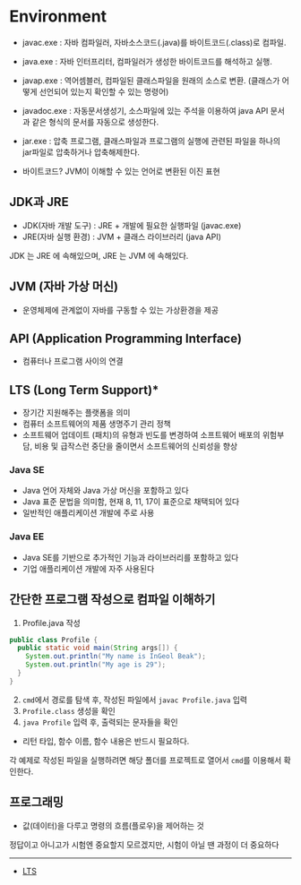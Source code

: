 # Environment
  - javac.exe : 자바 컴파일러, 자바소스코드(.java)를 바이트코드(.class)로 컴파일.
  - java.exe : 자바 인터프리터, 컴파일러가 생성한 바이트코드를 해석하고 실행.
  - javap.exe : 역어셈블러, 컴파일된 클래스파일을 원래의 소스로 변환. (클래스가 어떻게 선언되어 있는지 확인할 수 있는 명령어)

  - javadoc.exe : 자동문서생성기, 소스파일에 있는 주석을 이용하여 java API 문서과 같은 형식의 문서를 자동으로 생성한다.
  - jar.exe : 압축 프로그램, 클래스파일과 프로그램의 실행에 관련된 파일을 하나의 jar파일로 압축하거나 압축해제한다.

  - 바이트코드? JVM이 이해할 수 있는 언어로 변환된 이진 표현

## JDK과 JRE
  - JDK(자바 개발 도구) : JRE + 개발에 필요한 실행파일 (javac.exe)
  - JRE(자바 실행 환경) : JVM + 클래스 라이브러리 (java API)

JDK 는 JRE 에 속해있으며, JRE 는 JVM 에 속해있다.

## JVM (자바 가상 머신)
  - 운영체제에 관계없이 자바를 구동할 수 있는 가상환경을 제공

## API (Application Programming Interface)
  - 컴퓨터나 프로그램 사이의 연결

## LTS (Long Term Support)*
  - 장기간 지원해주는 플랫폼을 의미
  - 컴퓨터 소프트웨어의 제품 생명주기 관리 정책
  - 소프트웨어 업데이트 (패치)의 유형과 빈도를 변경하여 소프트웨어 배포의 위험부담, 비용 및 급작스런 중단을 줄이면서 소프트웨어의 신뢰성을 향상

### Java SE
  - Java 언어 자체와 Java 가상 머신을 포함하고 있다
  - Java 표준 문법을 의미함, 현재 8, 11, 17이 표준으로 채택되어 있다
  - 일반적인 애플리케이션 개발에 주로 사용

### Java EE
  - Java SE를 기반으로 추가적인 기능과 라이브러리를 포함하고 있다
  - 기업 애플리케이션 개발에 자주 사용된다

## 간단한 프로그램 작성으로 컴파일 이해하기
  1. Profile.java 작성

  ```java
  public class Profile {
    public static void main(String args[]) {
      System.out.println("My name is InGeol Beak");
      System.out.println("My age is 29");
    }
  }
  ```

  2. `cmd`에서 경로를 탐색 후, 작성된 파일에서 `javac Profile.java` 입력
  3. `Profile.class` 생성을 확인
  4. `java Profile` 입력 후, 출력되는 문자들을 확인

  - 리턴 타입, 함수 이름, 함수 내용은 반드시 필요하다.


각 예제로 작성된 파일을 실행하려면 해당 폴더를 프로젝트로 열어서 `cmd`를 이용해서 확인한다.


## 프로그래밍

- 값(데이터)을 다루고 명령의 흐름(플로우)을 제어하는 것

정답이고 아니고가 시험엔 중요할지 모르겠지만, 시험이 아닐 땐 과정이 더 중요하다

-----

- [LTS](https://ko.wikipedia.org/wiki/%EC%9E%A5%EA%B8%B0_%EC%A7%80%EC%9B%90_%EB%B2%84%EC%A0%84)